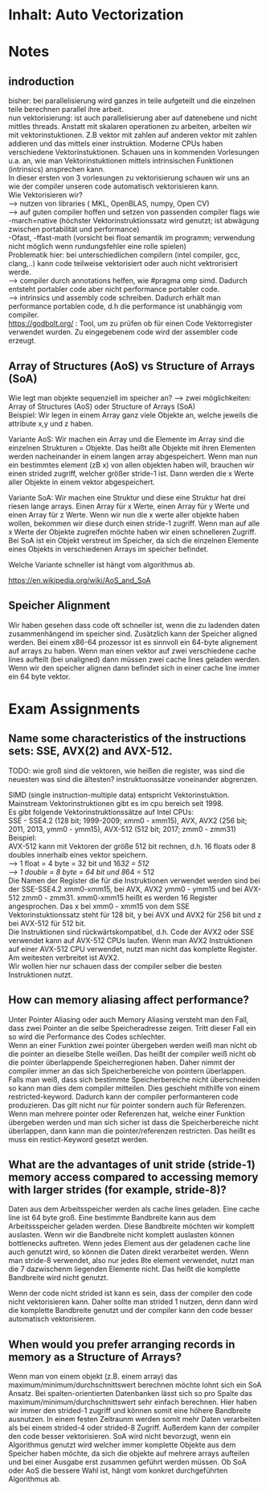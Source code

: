 # Inhalt: Auto Vectorization  

# Notes  

## indroduction  

bisher: bei parallelisierung wird ganzes in teile aufgeteilt und die einzelnen teile berechnen parallel ihre arbeit.    
nun vektorisierung: ist auch parallelisierung aber auf datenebene und nicht mittles threads. Anstatt mit skalaren operationen zu arbeiten, arbeiten wir mit vektorinstuktionen. Z.B vektor mit zahlen auf anderen vektor mit zahlen addieren und das mittels einer instruktion. Moderne CPUs haben verschiedene Vektorinstuktionen. Schauen uns in kommenden Vorlesungen u.a. an, wie man Vektorinstuktionen mittels intrinsischen Funktionen (intrinsics) ansprechen kann.  
In dieser ersten von 3 vorlesungen zu vektorisierung schauen wir uns an wie der compiler unseren code automatisch vektorisieren kann.  
Wie Vektorisieren wir?  
    --> nutzen von libraries ( MKL, OpenBLAS, numpy, Open CV)   
    --> auf guten compiler hoffen und setzen von passenden compiler flags wie  
        -march=native (höchster Vektorinstruktionssatz wird genutzt; ist abwägung zwischen portabilität und performance)    
        -Ofast, -ffast-math (vorsicht bei float semantik im programm; verwendung nicht möglich wenn rundungsfehler eine rolle spielen)  
        Problematik hier: bei unterschiedlichen compilern (intel compiler, gcc, clang,..) kann code teilweise vektorisiert oder auch nicht vektrorisiert werde.   
    --> compiler durch annotations helfen, wie #pragma omp simd. Dadurch entsteht portabler code aber nicht performance portabler code.    
    --> intrinsics und assembly code schreiben. Dadurch erhält man performance portablen code, d.h die performance ist unabhängig vom compiler.   
https://godbolt.org/ : Tool, um zu prüfen ob für einen Code Vektorregister verwendet wurden. Zu eingegebenem code wird der assembler code erzeugt.  

## Array of Structures (AoS) vs Structure of Arrays (SoA)  

Wie legt man objekte sequenziell im speicher an? --> zwei möglichkeiten: Array of Structures (AoS) oder Structure of Arrays (SoA)  
Beispiel: Wir legen in einem Array ganz viele Objekte an, welche jeweils die attribute x,y und z haben.  

Variante AoS: Wir machen ein Array und die Elemente im Array sind die einzelnen Strukturen = Objekte. Das heißt alle Objekte mit ihren Elementen werden nacheinander in einem langen array abgespeichert. Wenn man nun ein bestimmtes element (zB x) von allen objekten haben will, brauchen wir einen strided zugriff, welcher größer stride-1 ist. Dann werden die x Werte aller Objekte in einem vektor abgespeichert.  

Variante SoA: Wir machen eine Struktur und diese eine Struktur hat drei riesen lange arrays. Einen Array für x Werte, einen Array für y Werte und einen Array für z Werte. Wenn wir nun die x werte aller objekte haben wollen, bekommen wir diese durch einen stride-1 zugriff. Wenn man auf alle x Werte der Objekte zugreifen möchte haben wir einen schnelleren Zugriff. Bei SoA ist ein Objekt verstreut im Speicher, da sich die einzelnen Elemente eines Objekts in verschiedenen Arrays im speicher befindet.  

Welche Variante schneller ist hängt vom algorithmus ab.  

https://en.wikipedia.org/wiki/AoS_and_SoA  


## Speicher Alignment  

Wir haben gesehen dass code oft schneller ist, wenn die zu ladenden daten zusammenhängend im speicher sind. Zusätzlich kann der Speicher aligned werden. Bei einem x86-64 prozessor ist es sinnvoll ein 64-byte alignement auf arrays zu haben. Wenn man einen vektor auf zwei verschiedene cache lines aufteilt (bei unaligned) dann müssen zwei cache lines geladen werden. Wenn wir den speicher alignen dann befindet sich in einer cache line immer ein 64 byte vektor.  




# Exam Assignments  

## Name some characteristics of the instructions sets: SSE, AVX(2) and AVX-512.  

TODO: wie groß sind die vektoren, wie heißen die register, was sind die neuesten was sind die ältesten? instruktuonssätze voneinander abgrenzen.  

SIMD (single instruction-multiple data) entspricht Vektorinstuktion. Mainstream Vektorinstruktionen gibt es im cpu bereich seit 1998.  
Es gibt folgende Vektorinstruktionssätze auf Intel CPUs:  
SSE - SSE4.2 (128 bit; 1999-2009; xmm0 - xmm15), AVX, AVX2 (256 bit; 2011, 2013, ymm0 - ymm15), AVX-512 (512 bit; 2017; zmm0 - zmm31)   
Beispiel:  
AVX-512 kann mit Vektoren der größe 512 bit rechnen, d.h. 16 floats oder 8 doubles innerhalb eines vektor speichern.  
    --> 1 float = 4 byte = 32 bit und 16*32 = 512  
    --> 1 double = 8 byte = 64 bit und 8*64 = 512  
Die Namen der Register die für die Instruktionen verwendet werden sind bei der SSE-SSE4.2 xmm0-xmm15, bei AVX, AVX2 ymm0 - ymm15 und bei AVX-512 zmm0 - zmm31. xmm0-xmm15 heißt es werden 16 Register angesprochen. Das x bei xmm0 - xmm15 von dem SSE Vektorinstuktionssatz steht für 128 bit, y bei AVX und AVX2 für 256 bit und z bei AVX-512 für 512 bit.  
Die Instruktionen sind rückwärtskompatibel, d.h. Code der AVX2 oder SSE verwendet kann auf AVX-512 CPUs laufen. Wenn man AVX2 Instruktionen auf einer AVX-512 CPU verwendet, nutzt man nicht das komplette Register. Am weitesten verbreitet ist AVX2.  
Wir wollen hier nur schauen dass der compiler selber die besten Instruktionen nutzt.  


## How can memory aliasing affect performance?  

Unter Pointer Aliasing oder auch Memory Aliasing versteht man den Fall, dass zwei Pointer an die selbe Speicheradresse zeigen. Tritt dieser Fall ein so wird die Performance des Codes schlechter.  
Wenn an einer Funktion zwei pointer übergeben werden weiß man nicht ob die pointer an dieselbe Stelle weißen. Das heißt der compiler weiß nicht ob die pointer überlappende Speicherregionen haben. Daher nimmt der compiler immer an das sich Speicherbereiche von pointern überlappen. Falls man weiß, dass sich bestimmte Speicherbereiche nicht überschneiden so kann man dies dem compiler mitteilen. Dies geschieht mithilfe von einem restricted-keyword. Dadurch kann der compiler performanteren code produzieren. Das gilt nicht nur für pointer sondern auch für Referenzen.  
Wenn man mehrere pointer oder Referenzen hat, welche einer Funktion übergeben werden und man sich sicher ist dass die Speicherbereiche nicht überlappen, dann kann man die pointer/referenzen restricten. Das heißt es muss ein restict-Keyword gesetzt werden.  


## What are the advantages of unit stride (stride-1) memory access compared to accessing memory with larger strides (for example, stride-8)?  

Daten aus dem Arbeitsspeicher werden als cache lines geladen. Eine cache line ist 64 byte groß. Eine bestimmte Bandbreite kann aus dem Arbeitssspeicher geladen werden. Diese Bandbreite möchten wir komplett auslasten. Wenn wir die Bandbreite nicht komplett auslasten können bottlenecks auftreten. Wenn jedes Element aus der geladenen cache line auch genutzt wird, so können die Daten direkt verarbeitet werden. Wenn man stride-8 verwendet, also nur jedes 8te element verwendet, nutzt man die 7 dazwischenm liegenden Elemente nicht. Das heißt die komplette Bandbreite wird nicht genutzt.  

Wenn der code nicht strided ist kann es sein, dass der compiler den code nicht vektorisieren kann. Daher sollte man strided 1 nutzen, denn dann wird die komplette Bandbreite genutzt und der compiler kann den code besser automatisch vektorisieren.  


## When would you prefer arranging records in memory as a Structure of Arrays?  

Wenn man von einem objekt (z.B. einem array) das maximum/minimum/durchschnittswert berechnen möchte lohnt sich ein SoA Ansatz. Bei spalten-orientierten Datenbanken lässt sich so pro Spalte das maximum/minimum/durchschnittswert sehr einfach berechnen. Hier haben wir immer den strided-1 zugriff und können somit eine höhere Bandbreite ausnutzen. In einem festen Zeitraunm werden somit mehr Daten verarbeiten als bei einem strided-4 oder strided-8 Zugriff. Außerdem kann der compiler den code besser vektorisieren. SoA wird nicht bevorzugt, wenn ein Algorithmus genutzt wird welcher immer komplette Objekte aus dem Speicher haben möchte, da sich die objekte auf mehrere arrays aufteilen und bei einer Ausgabe erst zusammen geführt werden müssen. Ob SoA oder AoS die bessere Wahl ist, hängt vom konkret durchgeführten Algorithmus ab.  





